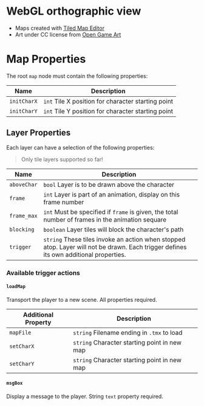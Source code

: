 # WebGL orthographic view

* Maps created with [Tiled Map Editor](https://thorbjorn.itch.io/tiled)
* Art under CC license from [Open Game Art](https://opengameart.org/content/zelda-like-tilesets-and-sprites)

# Map Properties

The root `map` node must contain the following properties:

Name | Description
----|-----------
`initCharX` | `int` Tile X position for character starting point
`initCharY` | `int` Tile Y position for character starting point

## Layer Properties

Each layer can have a selection of the following properties:

> Only tile layers supported so far!

Name | Description
-----|----------------
`aboveChar` | `bool` Layer is to be drawn above the character
`frame` | `int` Layer is part of an animation, display on this frame number
`frame_max` | `int` Must be specified if `frame` is given, the total number of frames in the animation sequare
`blocking` | `boolean` Layer tiles will block the character's path
`trigger` | `string` These tiles invoke an action when stopped atop. Layer will not be drawn. Each trigger defines its own additional properties.

### Available trigger actions

#### `loadMap`

Transport the player to a new scene. All properties required.

Additional Property | Description
-----|-----------------
`mapFile` | `string` Filename ending in `.tmx` to load
`setCharX` | `string` Character starting point in new map
`setCharY` | `string` Character starting point in new map

#### `msgBox`

Display a message to the player. String `text` property required.
